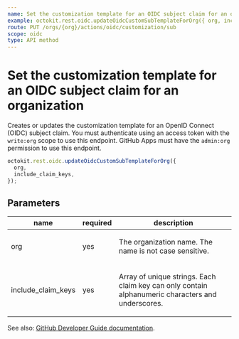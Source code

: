 ```yaml
---
name: Set the customization template for an OIDC subject claim for an organization
example: octokit.rest.oidc.updateOidcCustomSubTemplateForOrg({ org, include_claim_keys })
route: PUT /orgs/{org}/actions/oidc/customization/sub
scope: oidc
type: API method
---
```


# Set the customization template for an OIDC subject claim for an organization

Creates or updates the customization template for an OpenID Connect (OIDC) subject claim.
You must authenticate using an access token with the `write:org` scope to use this endpoint.
GitHub Apps must have the `admin:org` permission to use this endpoint.

```js
octokit.rest.oidc.updateOidcCustomSubTemplateForOrg({
  org,
  include_claim_keys,
});
```

## Parameters

<table>
  <thead>
    <tr>
      <th>name</th>
      <th>required</th>
      <th>description</th>
    </tr>
  </thead>
  <tbody>
    <tr><td>org</td><td>yes</td><td>

The organization name. The name is not case sensitive.

</td></tr>
<tr><td>include_claim_keys</td><td>yes</td><td>

Array of unique strings. Each claim key can only contain alphanumeric characters and underscores.

</td></tr>
  </tbody>
</table>

See also: [GitHub Developer Guide documentation](https://docs.github.com/rest/actions/oidc#set-the-customization-template-for-an-oidc-subject-claim-for-an-organization).
